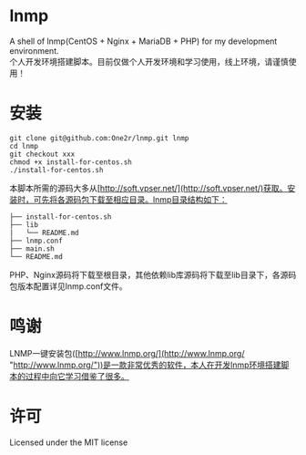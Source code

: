 # lnmp
A shell of lnmp(CentOS + Nginx + MariaDB + PHP) for my development environment.  
个人开发环境搭建脚本。目前仅做个人开发环境和学习使用，线上环境，请谨慎使用！

# 安装
    git clone git@github.com:One2r/lnmp.git lnmp
	cd lnmp
	git checkout xxx
    chmod +x install-for-centos.sh 
	./install-for-centos.sh
本脚本所需的源码大多从[http://soft.vpser.net/](http://soft.vpser.net/)获取。安装时，可先将各源码包下载至相应目录。lnmp目录结构如下：

    ├── install-for-centos.sh 
	├── lib 
	|	└── README.md 
	├── lnmp.conf 
	├── main.sh 
	└── README.md
PHP、Nginx源码将下载至根目录，其他依赖lib库源码将下载至lib目录下，各源码包版本配置详见lnmp.conf文件。

# 鸣谢
LNMP一键安装包([http://www.lnmp.org/](http://www.lnmp.org/ "http://www.lnmp.org/"))是一款非常优秀的软件，本人在开发lnmp环境搭建脚本的过程中向它学习借鉴了很多。

# 许可
Licensed under the MIT license
